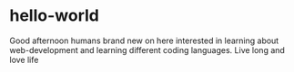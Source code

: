 # hello-world
Good afternoon humans brand new on here interested in learning about web-development and learning different coding languages.
Live long and love life



